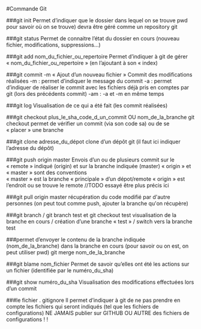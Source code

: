 #Commande Git

###git init
Permet d’indiquer que le dossier dans lequel on se trouve  pwd pour savoir où on se trouve) devra être géré comme un repository git

###git status
Permet de connaitre l’état du dossier en cours (nouveau fichier, modifications, suppressions…)

###git add nom_du_fichier_ou_repertoire
Permet d’indiquer à git de gérer « nom_du_fichier_ou_repertoire » (en l’ajoutant à son « index)

###git commit -m « Ajout d’un nouveau fichier »
Commit des modifications réalisées
-m  : permet d’indiquer le message du commit
-a  : permet d’indiquer de réaliser le commit avec les fichiers déjà pris en comptes par git (lors des précédents commit)
-am : -a et -m en même temps

###git log
Visualisation de ce qui a été fait (les commit réalisées)

###git checkout plus_le_sha_code_d_un_commit OU nom_de_la_branche 
git checkout permet de vérifier un commit (via son code sa) ou de se « placer » une branche

###git clone adresse_du_dépot
clone d’un dépôt git (il faut ici indiquer l’adresse du dépôt)

###git push origin master
Envois d’un ou de plusieurs commit sur le « remote » indiqué (origin) et sur la branche indiquée (master)
« origin » et « master » sont des conventions  
« master » est la branche « principale » d’un dépot/remote
« origin » est l’endroit ou se trouve le remote //TODO essayé être plus précis ici

###git pull origin master
récupération du code modifié par d'autre personnes (on peut tout comme push, ajouter la branche qu'on récupère)

###git branch / git branch test et  git checkout test
visualisation de la branche en cours / création d’une branche « test » / switch vers la branche test

###permet d’envoyer le contenu de la branche indiquée (nom_de_la_branche) dans la branche en cours (pour savoir ou on est, on peut utiliser pwd)
git merge nom_de_la_branche

###git blame nom_fichier
Permet de savoir qu’elles ont été les actions sur un fichier (identifiée par le numéro_du_sha)


###git show numéro_du_sha
Visualisation des modifications effectuées lors d’un commit

###le fichier . gitignore 
Il permet d’indiquer à git de ne pas prendre en compte les fichiers qui seront indiqués (tel que les fichiers de configurations)
NE JAMAIS publier sur GITHUB OU AUTRE des fichiers de configurations ! !


